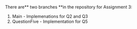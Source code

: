 There are** two branches **in the repository for Assignment 3:
1. Main - Implemenations for Q2 and Q3
2. QuestionFive - Implementation for Q5
